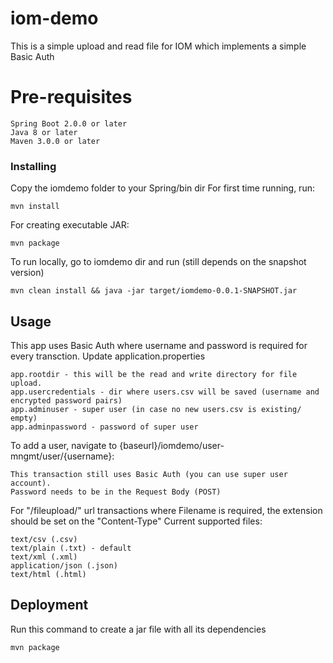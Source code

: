 # iom-demo
This is a simple upload and read file for IOM which implements a simple Basic Auth


# Pre-requisites
```
Spring Boot 2.0.0 or later
Java 8 or later
Maven 3.0.0 or later
```

### Installing

Copy the iomdemo folder to your Spring/bin dir
For first time running, run:
```
mvn install
```
For creating executable JAR:
```
mvn package
```
To run locally, go to iomdemo dir and run (still depends on the snapshot version)

```
mvn clean install && java -jar target/iomdemo-0.0.1-SNAPSHOT.jar
```

## Usage
This app uses Basic Auth where username and password is required for every transction. 
Update application.properties
```
app.rootdir - this will be the read and write directory for file upload.
app.usercredentials - dir where users.csv will be saved (username and encrypted password pairs)
app.adminuser - super user (in case no new users.csv is existing/ empty)
app.adminpassword - password of super user
```
To add a user, navigate to {baseurl}/iomdemo/user-mngmt/user/{username}:
```
This transaction still uses Basic Auth (you can use super user account).
Password needs to be in the Request Body (POST)
```

For "/fileupload/" url transactions where Filename is required, the extension should be set on the "Content-Type"
Current supported files:
```
text/csv (.csv)
text/plain (.txt) - default
text/xml (.xml)
application/json (.json)
text/html (.html)
```

## Deployment

Run this command to create a jar file with all its dependencies
```
mvn package
```
